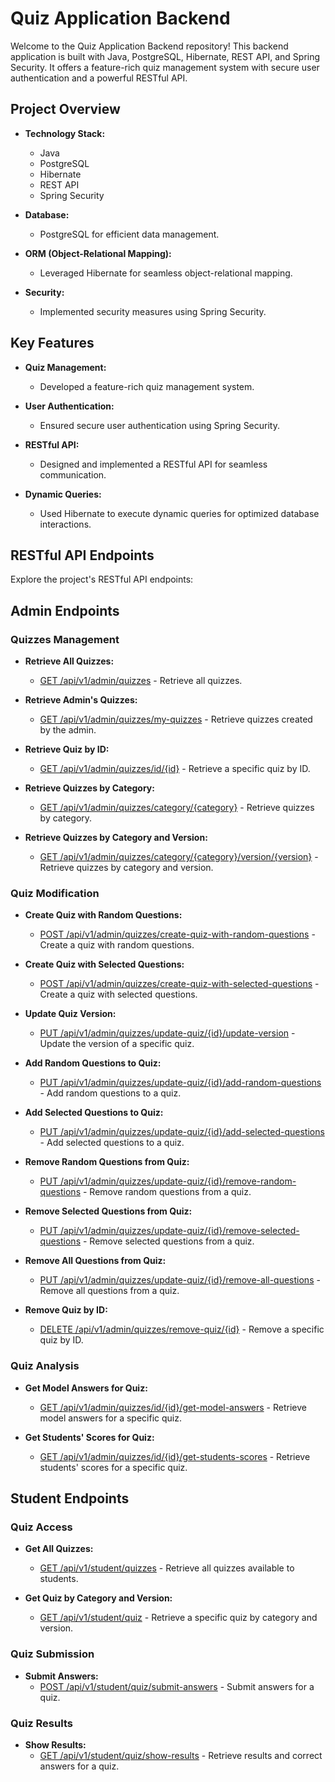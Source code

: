 # Quiz Application Backend

Welcome to the Quiz Application Backend repository! This backend application is built with Java, PostgreSQL, Hibernate, REST API, and Spring Security. It offers a feature-rich quiz management system with secure user authentication and a powerful RESTful API.

## Project Overview

- **Technology Stack:**
  - Java
  - PostgreSQL
  - Hibernate
  - REST API
  - Spring Security

- **Database:**
  - PostgreSQL for efficient data management.

- **ORM (Object-Relational Mapping):**
  - Leveraged Hibernate for seamless object-relational mapping.

- **Security:**
  - Implemented security measures using Spring Security.

## Key Features

- **Quiz Management:**
  - Developed a feature-rich quiz management system.

- **User Authentication:**
  - Ensured secure user authentication using Spring Security.

- **RESTful API:**
  - Designed and implemented a RESTful API for seamless communication.

- **Dynamic Queries:**
  - Used Hibernate to execute dynamic queries for optimized database interactions.

## RESTful API Endpoints

Explore the project's RESTful API endpoints:

## Admin Endpoints

### Quizzes Management

- **Retrieve All Quizzes:**
  - [GET /api/v1/admin/quizzes](#) - Retrieve all quizzes.

- **Retrieve Admin's Quizzes:**
  - [GET /api/v1/admin/quizzes/my-quizzes](#) - Retrieve quizzes created by the admin.

- **Retrieve Quiz by ID:**
  - [GET /api/v1/admin/quizzes/id/{id}](#) - Retrieve a specific quiz by ID.

- **Retrieve Quizzes by Category:**
  - [GET /api/v1/admin/quizzes/category/{category}](#) - Retrieve quizzes by category.

- **Retrieve Quizzes by Category and Version:**
  - [GET /api/v1/admin/quizzes/category/{category}/version/{version}](#) - Retrieve quizzes by category and version.

### Quiz Modification

- **Create Quiz with Random Questions:**
  - [POST /api/v1/admin/quizzes/create-quiz-with-random-questions](#) - Create a quiz with random questions.

- **Create Quiz with Selected Questions:**
  - [POST /api/v1/admin/quizzes/create-quiz-with-selected-questions](#) - Create a quiz with selected questions.

- **Update Quiz Version:**
  - [PUT /api/v1/admin/quizzes/update-quiz/{id}/update-version](#) - Update the version of a specific quiz.

- **Add Random Questions to Quiz:**
  - [PUT /api/v1/admin/quizzes/update-quiz/{id}/add-random-questions](#) - Add random questions to a quiz.

- **Add Selected Questions to Quiz:**
  - [PUT /api/v1/admin/quizzes/update-quiz/{id}/add-selected-questions](#) - Add selected questions to a quiz.

- **Remove Random Questions from Quiz:**
  - [PUT /api/v1/admin/quizzes/update-quiz/{id}/remove-random-questions](#) - Remove random questions from a quiz.

- **Remove Selected Questions from Quiz:**
  - [PUT /api/v1/admin/quizzes/update-quiz/{id}/remove-selected-questions](#) - Remove selected questions from a quiz.

- **Remove All Questions from Quiz:**
  - [PUT /api/v1/admin/quizzes/update-quiz/{id}/remove-all-questions](#) - Remove all questions from a quiz.

- **Remove Quiz by ID:**
  - [DELETE /api/v1/admin/quizzes/remove-quiz/{id}](#) - Remove a specific quiz by ID.

### Quiz Analysis

- **Get Model Answers for Quiz:**
  - [GET /api/v1/admin/quizzes/id/{id}/get-model-answers](#) - Retrieve model answers for a specific quiz.

- **Get Students' Scores for Quiz:**
  - [GET /api/v1/admin/quizzes/id/{id}/get-students-scores](#) - Retrieve students' scores for a specific quiz.

## Student Endpoints

### Quiz Access

- **Get All Quizzes:**
  - [GET /api/v1/student/quizzes](#) - Retrieve all quizzes available to students.

- **Get Quiz by Category and Version:**
  - [GET /api/v1/student/quiz](#) - Retrieve a specific quiz by category and version.

### Quiz Submission

- **Submit Answers:**
  - [POST /api/v1/student/quiz/submit-answers](#) - Submit answers for a quiz.

### Quiz Results

- **Show Results:**
  - [GET /api/v1/student/quiz/show-results](#) - Retrieve results and correct answers for a quiz.
